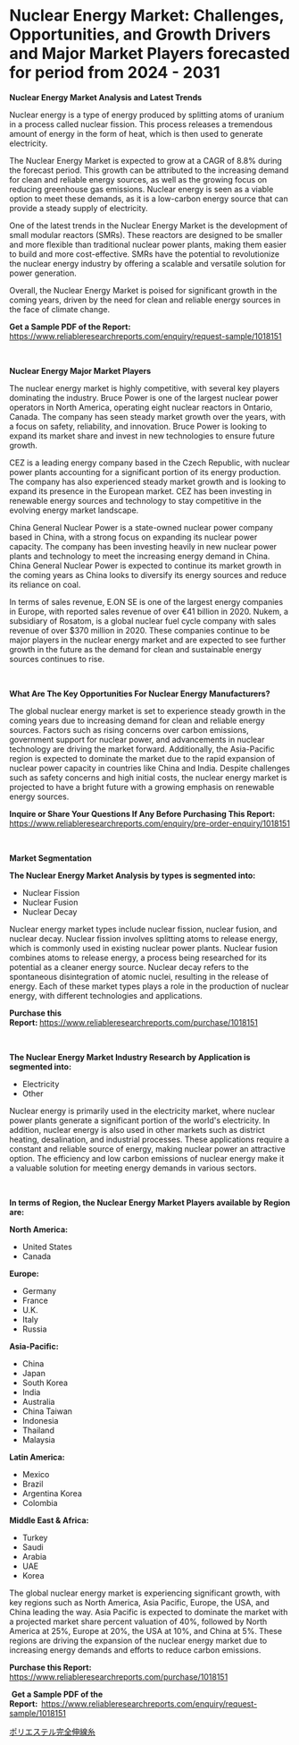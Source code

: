 <p><h1>Nuclear Energy Market: Challenges, Opportunities, and Growth Drivers and Major Market Players forecasted for period from 2024 - 2031</h1></p><p><strong>Nuclear Energy Market Analysis and Latest Trends</strong></p>
<p><p>Nuclear energy is a type of energy produced by splitting atoms of uranium in a process called nuclear fission. This process releases a tremendous amount of energy in the form of heat, which is then used to generate electricity.</p><p>The Nuclear Energy Market is expected to grow at a CAGR of 8.8% during the forecast period. This growth can be attributed to the increasing demand for clean and reliable energy sources, as well as the growing focus on reducing greenhouse gas emissions. Nuclear energy is seen as a viable option to meet these demands, as it is a low-carbon energy source that can provide a steady supply of electricity.</p><p>One of the latest trends in the Nuclear Energy Market is the development of small modular reactors (SMRs). These reactors are designed to be smaller and more flexible than traditional nuclear power plants, making them easier to build and more cost-effective. SMRs have the potential to revolutionize the nuclear energy industry by offering a scalable and versatile solution for power generation.</p><p>Overall, the Nuclear Energy Market is poised for significant growth in the coming years, driven by the need for clean and reliable energy sources in the face of climate change.</p></p>
<p><strong>Get a Sample PDF of the Report:&nbsp;</strong> <a href="https://www.reliableresearchreports.com/enquiry/request-sample/1018151">https://www.reliableresearchreports.com/enquiry/request-sample/1018151</a></p>
<p>&nbsp;</p>
<p><strong>Nuclear Energy Major Market Players</strong></p>
<p><p>The nuclear energy market is highly competitive, with several key players dominating the industry. Bruce Power is one of the largest nuclear power operators in North America, operating eight nuclear reactors in Ontario, Canada. The company has seen steady market growth over the years, with a focus on safety, reliability, and innovation. Bruce Power is looking to expand its market share and invest in new technologies to ensure future growth.</p><p>CEZ is a leading energy company based in the Czech Republic, with nuclear power plants accounting for a significant portion of its energy production. The company has also experienced steady market growth and is looking to expand its presence in the European market. CEZ has been investing in renewable energy sources and technology to stay competitive in the evolving energy market landscape.</p><p>China General Nuclear Power is a state-owned nuclear power company based in China, with a strong focus on expanding its nuclear power capacity. The company has been investing heavily in new nuclear power plants and technology to meet the increasing energy demand in China. China General Nuclear Power is expected to continue its market growth in the coming years as China looks to diversify its energy sources and reduce its reliance on coal.</p><p>In terms of sales revenue, E.ON SE is one of the largest energy companies in Europe, with reported sales revenue of over €41 billion in 2020. Nukem, a subsidiary of Rosatom, is a global nuclear fuel cycle company with sales revenue of over $370 million in 2020. These companies continue to be major players in the nuclear energy market and are expected to see further growth in the future as the demand for clean and sustainable energy sources continues to rise.</p></p>
<p>&nbsp;</p>
<p><strong>What Are The Key Opportunities For Nuclear Energy Manufacturers?</strong></p>
<p><p>The global nuclear energy market is set to experience steady growth in the coming years due to increasing demand for clean and reliable energy sources. Factors such as rising concerns over carbon emissions, government support for nuclear power, and advancements in nuclear technology are driving the market forward. Additionally, the Asia-Pacific region is expected to dominate the market due to the rapid expansion of nuclear power capacity in countries like China and India. Despite challenges such as safety concerns and high initial costs, the nuclear energy market is projected to have a bright future with a growing emphasis on renewable energy sources.</p></p>
<p><strong>Inquire or Share Your Questions If Any Before Purchasing This Report:</strong> <a href="https://www.reliableresearchreports.com/enquiry/pre-order-enquiry/1018151">https://www.reliableresearchreports.com/enquiry/pre-order-enquiry/1018151</a></p>
<p>&nbsp;</p>
<p><strong>Market Segmentation</strong></p>
<p><strong>The Nuclear Energy Market Analysis by types is segmented into:</strong></p>
<p><ul><li>Nuclear Fission</li><li>Nuclear Fusion</li><li>Nuclear Decay</li></ul></p>
<p><p>Nuclear energy market types include nuclear fission, nuclear fusion, and nuclear decay. Nuclear fission involves splitting atoms to release energy, which is commonly used in existing nuclear power plants. Nuclear fusion combines atoms to release energy, a process being researched for its potential as a cleaner energy source. Nuclear decay refers to the spontaneous disintegration of atomic nuclei, resulting in the release of energy. Each of these market types plays a role in the production of nuclear energy, with different technologies and applications.</p></p>
<p><strong>Purchase this Report:&nbsp;</strong><a href="https://www.reliableresearchreports.com/purchase/1018151">https://www.reliableresearchreports.com/purchase/1018151</a></p>
<p>&nbsp;</p>
<p><strong>The Nuclear Energy Market Industry Research by Application is segmented into:</strong></p>
<p><ul><li>Electricity</li><li>Other</li></ul></p>
<p><p>Nuclear energy is primarily used in the electricity market, where nuclear power plants generate a significant portion of the world's electricity. In addition, nuclear energy is also used in other markets such as district heating, desalination, and industrial processes. These applications require a constant and reliable source of energy, making nuclear power an attractive option. The efficiency and low carbon emissions of nuclear energy make it a valuable solution for meeting energy demands in various sectors.</p></p>
<p>&nbsp;</p>
<p><strong>In terms of Region, the Nuclear Energy Market Players available by Region are:</strong></p>
<p>
    <p> <strong> North America: </strong>
        <ul>
            <li>United States</li>
            <li>Canada</li>
        </ul>
        </p> 
    <p> <strong> Europe: </strong>
        <ul>
            <li>Germany</li>
            <li>France</li>
            <li>U.K.</li>
            <li>Italy</li>
            <li>Russia</li>
        </ul>
        </p> 
    <p> <strong> Asia-Pacific: </strong>
        <ul>
            <li>China</li>
            <li>Japan</li>
            <li>South Korea</li>
            <li>India</li>
            <li>Australia</li>
            <li>China Taiwan</li>
            <li>Indonesia</li>
            <li>Thailand</li>
            <li>Malaysia</li>
        </ul>
        </p> 
    <p> <strong> Latin America: </strong>
        <ul>
            <li>Mexico</li>
            <li>Brazil</li>
            <li>Argentina Korea</li>
            <li>Colombia</li>
        </ul>
        </p> 
    <p> <strong> Middle East & Africa: </strong>
        <ul>
            <li>Turkey</li>
            <li>Saudi</li>
            <li>Arabia</li>
            <li>UAE</li>
            <li>Korea</li>
        </ul>
    </p>
    </p>
<p><p>The global nuclear energy market is experiencing significant growth, with key regions such as North America, Asia Pacific, Europe, the USA, and China leading the way. Asia Pacific is expected to dominate the market with a projected market share percent valuation of 40%, followed by North America at 25%, Europe at 20%, the USA at 10%, and China at 5%. These regions are driving the expansion of the nuclear energy market due to increasing energy demands and efforts to reduce carbon emissions.</p></p>
<p><strong>Purchase this Report: </strong><a href="https://www.reliableresearchreports.com/purchase/1018151">https://www.reliableresearchreports.com/purchase/1018151</a></p>
<p>&nbsp;<strong>Get a Sample PDF of the Report:&nbsp;&nbsp;</strong><a href="https://www.reliableresearchreports.com/enquiry/request-sample/1018151">https://www.reliableresearchreports.com/enquiry/request-sample/1018151</a></p>
<p><strong></strong></p>
<p><p><a href="https://github.com/ksxzwxabcuynh011/Market-Research-Report-List-1/blob/main/407270316412.md">ポリエステル完全伸線糸</a></p></p>